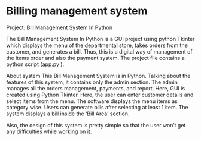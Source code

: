 # Billing management system

Project: Bill Management System In Python


The Bill Management System In Python is a GUI project using python Tkinter which displays the menu of the departmental store, takes orders from the customer, and generates a bill. Thus, this is a digital way of management of the items order and also the payment system. The project file contains a python script (app.py ).

About system
This Bill Management System is in Python. Talking about the features of this system, it contains only the admin section. The admin manages all the orders management, payments, and report. Here, GUI is created using Python Tkinter. Here, the user can enter customer details and select items from the menu. The software displays the menu items as category wise. Users can generate bills after selecting at least 1 item. The system displays a bill inside the ‘Bill Area’ section.

Also, the design of this system is pretty simple so that the user won’t get any difficulties while working on it.

